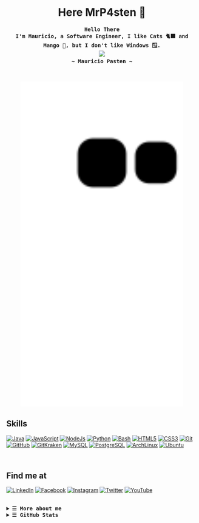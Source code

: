 <h1 align="center">Here MrP4sten 🚀</h1>

<!-- Profile -->
  <p align="center">
    <samp>
      <b>
        Hello There
      <br>
        I'm Mauricio, a Software Engineer, I like Cats 🐈‍⬛ and Mango 🥭, but I don't like Windows 🪟.
      </b>
      <br>
        <image src="https://readme-typing-svg.herokuapp.com?font=JetBrainsMono+Nerd+Font&size=14&pause=1000&color=7A95C9&center=true&width=435&lines=To+infinity+and+beyond.">
      <br>
      <b>
         ~ Mauricio Pasten ~
      </b>    </samp>
  </p>
<br>

<!-- contribution snake -->
<p align="center">
    <img alt="contribution snake" width="85%" src="https://raw.githubusercontent.com/1amSimp1e/1amSimp1e/544749532955a2438af7a7934a17731aa0ea1b43/github-contribution-grid-snake.svg" />
</p>

## Skills

[![Java](https://img.shields.io/badge/Java-fa0202?style=for-the-badge&logo=openjdk&logoColor=white&labelColor=101010)]()
[![JavaScript](https://img.shields.io/badge/JavaScript-F7DF1E?style=for-the-badge&logo=javascript&logoColor=white&labelColor=101010)]()
[![NodeJs](https://img.shields.io/badge/Node.JS-339933?style=for-the-badge&logo=node.js&logoColor=white&labelColor=101010)]()
[![Python](https://img.shields.io/badge/Python-cf870c?style=for-the-badge&logo=python&logoColor=white&labelColor=101010)]()
[![Bash](https://img.shields.io/badge/Bash-4EAA25?style=for-the-badge&logo=gnubash&logoColor=white&labelColor=101010)]()
[![HTML5](https://img.shields.io/badge/HTML5-E34F26?style=for-the-badge&logo=html5&logoColor=white&labelColor=101010)]()
[![CSS3](https://img.shields.io/badge/CSS3-1572B6?style=for-the-badge&logo=css3&logoColor=white&labelColor=101010)]()
[![Git](https://img.shields.io/badge/Git-F05032?style=for-the-badge&logo=git&logoColor=white&labelColor=101010)]()
[![GitHub](https://img.shields.io/badge/GitHub-181717?style=for-the-badge&logo=github&logoColor=white&labelColor=101010)]()
[![GitKraken](https://img.shields.io/badge/GitKraken-179287?style=for-the-badge&logo=gitkraken&logoColor=white&labelColor=101010)]()
[![MySQL](https://img.shields.io/badge/MySQL-4479A1?style=for-the-badge&logo=mysql&logoColor=white&labelColor=101010)]()
[![PostgreSQL](https://img.shields.io/badge/PostgreSQL-4169E1?style=for-the-badge&logo=postgresql&logoColor=white&labelColor=101010)]()
[![ArchLinux](https://img.shields.io/badge/ArchLinux-1793D1?style=for-the-badge&logo=archlinux&logoColor=white&labelColor=101010)]()
[![Ubuntu](https://img.shields.io/badge/Ubuntu-E95420?style=for-the-badge&logo=ubuntu&logoColor=white&labelColor=101010)]()

</br>

## Find me at

[![LinkedIn](https://img.shields.io/badge/LinkedIn-Mauricio_Pasten-0077B5?style=for-the-badge&logo=linkedin&logoColor=white&labelColor=101010)](https://www.linkedin.com/in/mauricio-pasten-1b7a0a198/)
[![Facebook](https://img.shields.io/badge/Facebook-Mauricio_Pasten-1877F2?style=for-the-badge&logo=facebook&logoColor=white&labelColor=101010)](https://www.facebook.com/mrpasten.diana/)
[![Instagram](https://img.shields.io/badge/Instagram-@mrp4sten-E4405F?style=for-the-badge&logo=instagram&logoColor=white&labelColor=101010)](https://www.instagram.com/mrp4sten/)
[![Twitter](https://img.shields.io/badge/Twitter-@MrP4sten-1DA1F2?style=for-the-badge&logo=twitter&logoColor=white&labelColor=101010)](https://twitter.com/MrP4sten)
[![YouTube](https://img.shields.io/badge/YouTube-MrP4sten-FF0000?style=for-the-badge&logo=youtube&logoColor=white&labelColor=101010)](https://www.youtube.com/channel/UC33sQ9ltCkOa-tyUeRZWOGw)

</br>

<details>
  <summary>
    <samp>
      <b>&#9776; More about me</b>
    </samp>
  </summary>
 <div align="center">
   <p>IT Engineer and Full Stack Developer with over two years of experience in designing, developing, and maintaining web applications and services. Proficient in both frontend and backend technologies, including Java, JavaScript (React, NodeJS), Spring Boot, HAPI FHIR, and cloud platforms like GCP. Skilled in database management (SQL/NoSQL) and DevOps practices such as CI/CD pipelines, Bash/Python scripting, and monitoring tools (Splunk, Rancher).</p>
   
   <p>Passionate about clean code, agile methodologies, and knowledge sharing, with a strong foundation in IT education—from Computer Technician (2019) to Senior IT Technician (2021) and Software Engineering degree (2023). Currently focused on advancing to a Senior Full Stack Developer role while contributing to the tech community through mentorship and open-source collaboration.</p>
   <p>"Driven by innovation and efficiency, I aim to build scalable solutions and share my expertise to empower others in tech."</p>
 </div>

</details>

<details>
 <summary>
  <samp>
   <b>&#9776; GitHub Stats</b>
  </samp>
 </summary>
 <div align="center">
  <img src="https://github-readme-stats.vercel.app/api?username=mrp4sten&show_icons=true&theme=blue-green"> 
 </div>
 <div align="center">
  <img src="https://github-readme-stats.vercel.app/api/top-langs/?username=mrp4sten&layout=donut&theme=blue-green&langs_count=20"> 
 </div>
</details>
